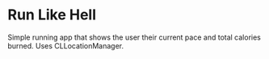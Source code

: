 Run Like Hell
=============

Simple running app that shows the user their current pace and total calories burned.  Uses CLLocationManager.